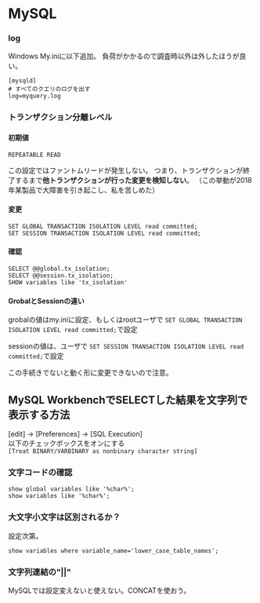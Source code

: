 # MySQL

### log
Windows
My.iniに以下追加。
負荷がかかるので調査時以外は外したほうが良い。
```
[mysqld]
# すべてのクエリのログを出す
log=myquery.log
```

### トランザクション分離レベル

#### 初期値
`REPEATABLE READ`

この設定ではファントムリードが発生しない。
つまり、トランザクションが終了するまで**他トランザクションが行った変更を検知しない**。
（この挙動が2018年某製品で大障害を引き起こし、私を苦しめた）

#### 変更
```
SET GLOBAL TRANSACTION ISOLATION LEVEL read committed;
SET SESSION TRANSACTION ISOLATION LEVEL read committed;
```

#### 確認
```
SELECT @@global.tx_isolation;
SELECT @@session.tx_isolation; 
SHOW variables like 'tx_isolation'
```

#### GrobalとSessionの違い

grobalの値はmy.iniに設定、もしくはrootユーザで
`SET GLOBAL TRANSACTION ISOLATION LEVEL read committed;`で設定

sessionの値は、ユーザで
`SET SESSION TRANSACTION ISOLATION LEVEL read committed;`で設定

この手続きでないと動く形に変更できないので注意。

## MySQL WorkbenchでSELECTした結果を文字列で表示する方法

[edit] -> [Preferences] -> [SQL Execution]<br />
以下のチェックボックスをオンにする<br />
`[Treat BINARY/VARBINARY as nonbinary character string]`

### 文字コードの確認

```
show global variables like '%char%';
show variables like '%char%';
```

### 大文字小文字は区別されるか？

設定次第。
```
show variables where variable_name='lower_case_table_names';
```

### 文字列連結の"||"
MySQLでは設定変えないと使えない。CONCATを使おう。





